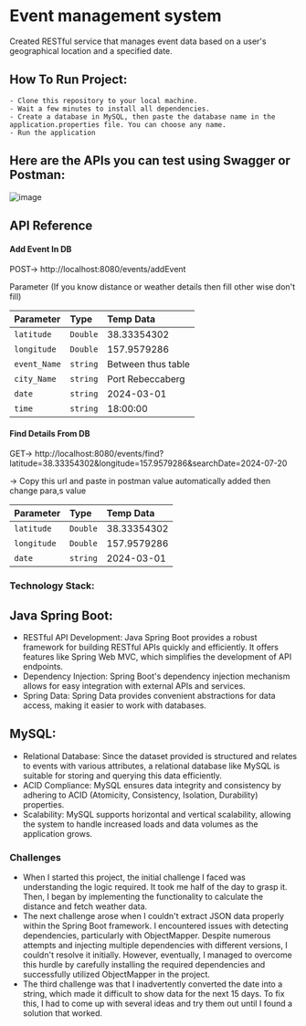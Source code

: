 # Event management system

Created RESTful service that manages event data based on a user's geographical location and a specified date.



## How To Run Project:
    - Clone this repository to your local machine.
    - Wait a few minutes to install all dependencies.
    - Create a database in MySQL, then paste the database name in the application.properties file. You can choose any name.
    - Run the application

    


## Here are the APIs you can test using Swagger or Postman:

![image](https://github.com/ayushraj12009/gyangroveassessment-/assets/51042913/c9dd917c-3c80-4a61-a0cf-0017ab68943e)


## API Reference

#### Add Event In DB


  POST-> http://localhost:8080/events/addEvent


Parameter (If you know distance or weather details then fill other wise don't fill)

| Parameter | Type     | Temp Data                       
| :-------- | :------- | :-------------------------------- 
| `latitude`    | `Double` | 38.33354302
| `longitude`   | `Double` | 157.9579286
| `event_Name`  | `string` | Between thus table
| `city_Name`   | `string` | Port Rebeccaberg
| `date`        | `string` | 2024-03-01
| `time`        | `string` | 18:00:00



#### Find Details From DB


  GET-> http://localhost:8080/events/find?latitude=38.33354302&longitude=157.9579286&searchDate=2024-07-20
  
 -> Copy this url and paste in postman value automatically added then change para,s value


| Parameter | Type     | Temp Data                       
| :-------- | :------- | :-------------------------------- 
| `latitude`    | `Double` | 38.33354302
| `longitude`   | `Double` | 157.9579286
| `date`        | `string` | 2024-03-01


### Technology Stack:
## Java Spring Boot:
- RESTful API Development: Java Spring Boot provides a robust framework for building RESTful APIs quickly and efficiently. It offers features like Spring Web MVC, which simplifies the development of API endpoints.
- Dependency Injection: Spring Boot's dependency injection mechanism allows for easy integration with external APIs and services.
- Spring Data: Spring Data provides convenient abstractions for data access, making it easier to work with databases.

## MySQL:
- Relational Database: Since the dataset provided is structured and relates to events with various attributes, a relational database like MySQL is suitable for storing and querying this data efficiently.
- ACID Compliance: MySQL ensures data integrity and consistency by adhering to ACID (Atomicity, Consistency, Isolation, Durability) properties.
- Scalability: MySQL supports horizontal and vertical scalability, allowing the system to handle increased loads and data volumes as the application grows.

### Challenges
- When I started this project, the initial challenge I faced was understanding the logic required. It took me half of the day to grasp it. Then, I began by implementing the functionality to calculate the distance and fetch weather data.
- The next challenge arose when I couldn't extract JSON data properly within the Spring Boot framework. I encountered issues with detecting dependencies, particularly with ObjectMapper. Despite numerous attempts and injecting multiple dependencies with different versions, I couldn't resolve it initially. However, eventually, I managed to overcome this hurdle by carefully installing the required dependencies and successfully utilized ObjectMapper in the project.
- The third challenge was that I inadvertently converted the date into a string, which made it difficult to show data for the next 15 days. To fix this, I had to come up with several ideas and try them out until I found a solution that worked.

